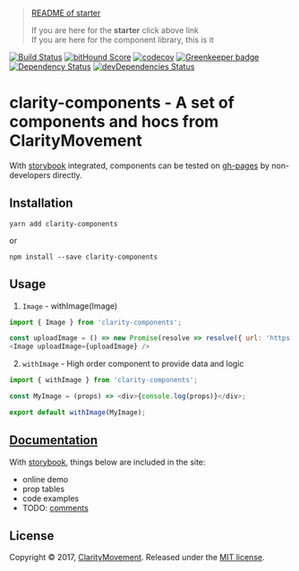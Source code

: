 <blockquote>
  <!-- This <blockquote> will be hidden in gh-pages, because it's no gonna work there and there's a better menu -->
  <a href="https://github.com/Stupidism/stupid-rc-starter/tree/master/starter">README of starter</a> 
  <p>
    If you are here for the <strong>starter</strong> click above link</br>
    If you are here for the component library, this is it</br>
  </p>
  <!-- 
    You can remove this after you started.  
    For the convenience of merging, README.md below is all yours, I will try my best not to change them.
    Also, you should change docs/starter.md as little as you can to avoid conflicts.
   -->
</blockquote>

[![Build Status](https://travis-ci.org/ClarityMovement/clarity-components.svg?branch=master)](https://travis-ci.org/Claritymovement/clarity-components) 
[![bitHound Score](https://www.bithound.io/github/Claritymovement/clarity-components/badges/score.svg)](https://www.bithound.io/github/Claritymovement/clarity-components) 
[![codecov](https://codecov.io/gh/Claritymovement/clarity-components/branch/master/graph/badge.svg)](https://codecov.io/gh/Claritymovement/clarity-components) 
[![Greenkeeper badge](https://badges.greenkeeper.io/claritymovement/clarity-components.svg)](https://greenkeeper.io/) 
[![Dependency Status](https://david-dm.org/Claritymovement/clarity-components.svg)](https://david-dm.org/Claritymovement/clarity-components) 
[![devDependencies Status](https://david-dm.org/Claritymovement/clarity-components/dev-status.svg)](https://david-dm.org/Claritymovement/clarity-components?type=dev)

# clarity-components - A set of components and hocs from ClarityMovement
With [storybook](https://github.com/storybooks/storybook) integrated, components can be tested on [gh-pages](https://claritymovement.github.io/clarity-components) by non-developers directly.

## Installation
```
yarn add clarity-components
```
or
```
npm install --save clarity-components
```

## Usage
1. `Image` - withImage(Image)

```js
import { Image } from 'clarity-components';

const uploadImage = () => new Promise(resolve => resolve({ url: 'https://img-url' }));
<Image uploadImage={uploadImage} />
```

2. `withImage` - High order component to provide data and logic

```js
import { withImage } from 'clarity-components';

const MyImage = (props) => <div>{console.log(props)}</div>;

export default withImage(MyImage);
```

## [Documentation](https://claritymovement.github.io/clarity-components/)

With [storybook](https://storybooks.js.org), things below are included in the site:
- online demo
- prop tables
- code examples
- TODO: [comments](https://github.com/storybooks/storybook/blob/master/addons/comments)

## License

Copyright © 2017, [ClarityMovement](https://github.com/ClarityMovement). Released under the [MIT license](LICENSE).
